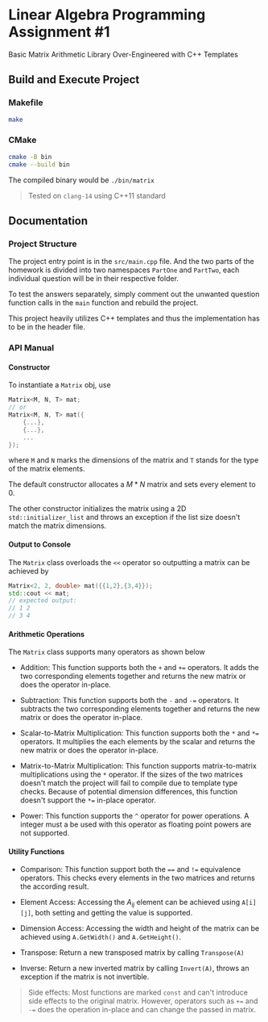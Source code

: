# Linear Algebra Programming Assignment #1

Basic Matrix Arithmetic Library Over-Engineered with C++ Templates

## Build and Execute Project

### Makefile
```bash
make
```

### CMake
```bash
cmake -B bin
cmake --build bin
```

The compiled binary would be `./bin/matrix`

> Tested on `clang-14` using C++11 standard

## Documentation

### Project Structure

The project entry point is in the `src/main.cpp` file. And the two parts of the homework is divided into two namespaces `PartOne` and `PartTwo`, each individual question will be in their respective folder.

To test the answers separately, simply comment out the unwanted question function calls in the `main` function and rebuild the project.

This project heavily utilizes C++ templates and thus the implementation has to be in the header file.

### API Manual

#### Constructor

To instantiate a `Matrix` obj, use
```cpp
Matrix<M, N, T> mat;
// or
Matrix<M, N, T> mat({
    {...},
    {...},
    ...
});
```
where `M` and `N` marks the dimensions of the matrix and `T` stands for the type of the matrix elements.

The default constructor allocates a $M*N$ matrix and sets every element to $0$.

The other constructor initializes the matrix using a 2D `std::initializer_list` and throws an exception if the list size doesn't match the matrix dimensions.

#### Output to Console

The `Matrix` class overloads the `<<` operator so outputting a matrix can be achieved by
```cpp
Matrix<2, 2, double> mat({{1,2},{3,4}});
std::cout << mat;
// expected output:
// 1 2
// 3 4
```

#### Arithmetic Operations

The `Matrix` class supports many operators as shown below

* Addition: This function supports both the `+` and `+=` operators. It adds the two corresponding elements together and returns the new matrix or does the operator in-place.

* Subtraction: This function supports both the `-` and `-=` operators. It subtracts the two corresponding elements together and returns the new matrix or does the operator in-place.

* Scalar-to-Matrix Multiplication: This function supports both the `*` and `*=` operators. It multiplies the each elements by the scalar and returns the new matrix or does the operator in-place.

* Matrix-to-Matrix Multiplication: This function supports matrix-to-matrix multiplications using the `*` operator. If the sizes of the two matrices doesn't match the project will fail to compile due to template type checks. Because of potential dimension differences, this function doesn't support the `*=` in-place operator.

* Power: This function supports the `^` operator for power operations. A integer must a be used with this operator as floating point powers are not supported.

#### Utility Functions

* Comparison: This function support both the `==` and `!=` equivalence operators. This checks every elements in the two matrices and returns the according result.

* Element Access: Accessing the $A_{ij}$ element can be achieved using `A[i][j]`, both setting and getting the value is supported.

* Dimension Access: Accessing the width and height of the matrix can be achieved using `A.GetWidth()` and `A.GetHeight()`.

* Transpose: Return a new transposed matrix by calling `Transpose(A)`
* Inverse: Return a new inverted matrix by calling `Invert(A)`, throws an exception if the matrix is not invertible.

> Side effects: Most functions are marked `const` and can't introduce side effects to the original matrix. However, operators such as `+=` and `-=` does the operation in-place and can change the passed in matrix.
